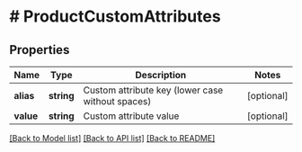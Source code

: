 # # ProductCustomAttributes

## Properties

Name | Type | Description | Notes
------------ | ------------- | ------------- | -------------
**alias** | **string** | Custom attribute key (lower case without spaces) | [optional] 
**value** | **string** | Custom attribute value | [optional] 

[[Back to Model list]](../../README.md#documentation-for-models) [[Back to API list]](../../README.md#documentation-for-api-endpoints) [[Back to README]](../../README.md)


